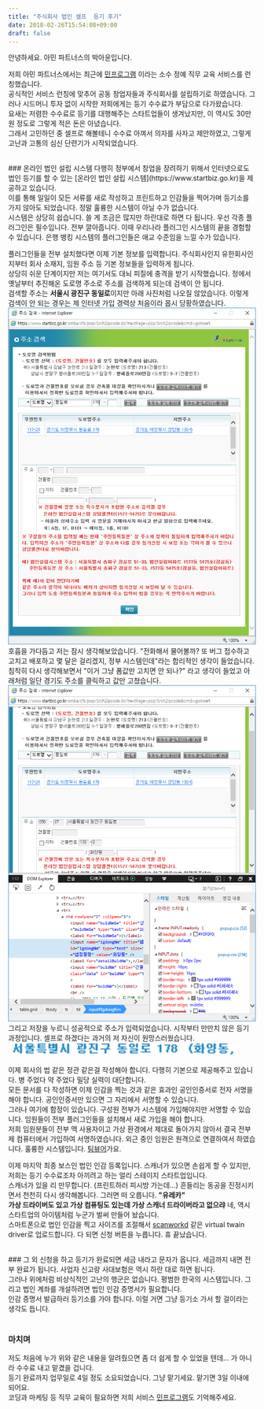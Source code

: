 ```yaml
---
title: "주식회사 법인 셀프  등기 후기"
date: 2018-02-26T15:54:08+09:00
draft: false
---
```


안녕하세요. 아민 파트너스의 박아윤입니다. 

저희 아민 파트너스에서는 최근에 [민프로그램](https://www.min-program.com) 이라는 소수 정예 직무 교육 서비스를 런칭했습니다.<br />
공식적인 서비스 런칭에 맞추어 공동 창업자들과 주식회사를 설립하기로 하였습니다. 그러나 시드머니 투자 없이 시작한 저희에게는 등기 수수료가 부담으로 다가왔습니다. <br />
요새는 저렴한 수수료로 등기를 대행해주는 스타트업들이 생겨났지만, 이 역시도 30만원 정도로 그렇게 적은 돈은 아녔습니다. <br />
그래서 고민하던 중 셀프로 해볼테니 수수료 아껴서 의자를 사자고 제안하였고, 그렇게 고난과 고통의 심신 단련기가 시작되었습니다. <br />

<br />
### 온라인 법인 설립 시스템
다행히 정부에서 창업을 장려하기 위해서 인터넷으로도 법인 등기를 할 수 있는 [온라인 법인 설립 시스템](https://www.startbiz.go.kr)을 제공하고 있습니다.<br />
이를 통해 일일이 모든 서류를 새로 작성하고 프린트하고 인감들을 찍어가며 등기소를 가지 않아도 되었습니다. 정말 훌륭한 시스템이 아닐 수가 없습니다.<br />
시스템은 상당히 쉽습니다. 쓸 게 조금은 많지만 하란대로 하면 다 됩니다. 우선 각종 플러그인은 필수입니다. 전부 깔아줍니다. 이때 우리나라 플러그인 시스템의 끝을 경험할 수 있습니다. 은행 뱅킹 시스템의 플러그인들은 애교 수준임을 느낄 수가 있습니다.

플러그인들을 전부 설치했다면 이제 기본 정보를 입력합니다. 주식회사인지 유한회사인지부터 회사 소재지, 임원 주소 등 기본 정보들을 입력하게 됩니다.<br />
상당히 쉬운 단계이지만 저는 여기서도 대뇌 피질에 충격을 받기 시작했습니다. 정에서 옛날부터 추진해온 도로명 주소로 주소를 검색하게 되는데 검색이 안 됩니다.<br />
검색할 주소는 **서울시 광진구 동일로**이지만 아래 사진처럼 나오질 않았습니다. 이렇게 검색이 안 되는 경우는 제 인터넷 가입 경력상 처음이라 몹시 당황하였습니다.
![왜 주소가 안나와](/post/found-company-without-agency/what.png)
호흡을 가다듬고 저는 잠시 생각해보았습니다. "전화해서 물어볼까? 또 버그 접수하고 고치고 배포하고 몇 달은 걸리겠지, 정부 시스템인데"라는 합리적인 생각이 들었습니다. 침착히 다시 생각해보면서 "이거 그냥 폼값만 고치면 안 되나?" 라고 생각이 들었고 아래처럼 일단 경기도 주소를 클릭하고 값만 고쳤습니다.
![이걸 왜 내가 해야돼](/post/found-company-without-agency/the.png)
그리고 저장을 누르니 성공적으로 주소가 입력되었습니다. 시작부터 만만치 않은 등기 과정입니다. 셀프로 하겠다는 과거의 저 자신이 원망스러웠습니다.
![휴](/post/found-company-without-agency/food.png)

이제 회사의 법 같은 정관 같은걸 작성해야 합니다. 다행히 기본으로 제공해주고 있습니다. 병 주었다 약 주었다 밀당 실력이 대단합니다. <br />
모든 문서를 다 작성하면 이제 인감을 찍는 것과 같은 효과인 공인인증서로 전자 서명을 해야 합니다. 공인인증서만 있으면 그 자리에서 서명할 수 있습니다.<br />
그러나 여기에 함정이 있습니다. 구성원 전부가 시스템에 가입해야지만 서명할 수 있습니다. 임원들이 전부 플러그인들을 설치해서 새로 가입을 해야 합니다.<br />
저희 임원분들이 전부 맥 사용자이고 가상 환경에서 제대로 돌아가지 않아서 결국 전부 제 컴퓨터에서 가입하여 서명하였습니다. 외근 중인 임원은 원격으로 연결하여서 하였습니다.  훌륭한 시스템입니다. [팀뷰어](https://www.teamviewer.com/ko/)가요.


이제 마지막 최종 보스인 법인 인감 등록입니다. 스캐너가 있으면 손쉽게 할 수 있지만, 저희는 등기 수수료조차 아끼려고 하는 얼리 스테이지 스타트업입니다.<br />
스캐너가 있을 리 만무합니다. (프린트하러 피시방 가는데...) 흔들리는 동공을 진정시키면서 천천히 다시 생각해봅니다. 그러면 떠 오릅니다. **"유레카"**<br />
**가상 드라이버도 있고 가상 컴퓨팅도 있는데 가상 스캐너 드라이버라고 없으랴** 네, 역시 스타트업의 아이템처럼 누군가 벌써 만들어 놨습니다.<br />
스마트폰으로 법인 인감을 찍고 사이즈를 조절해서 [scanworkd](http://www.scanworkssoftware.com/twainimporter.aspx) 같은 virtual twain driver로 업로드합니다. 
다 되면 신청 버튼을 누릅니다. 휴 끝났습니다.<br />

<br />
### 그 외
신청을 하고 등기가 완료되면 세금 내라고 문자가 옵니다. 세금까지 내면 전부 완료가 됩니다. 사업자 신고랑 사대보험은 역시 하란 대로 하면 됩니다.<br />
그러나 위에처럼 비상식적인 고난의 행군은 없습니다. 평범한 한국의 시스템입니다. 그리고 법인 계좌를 개설하려면 법인 인감 증명서가 필요합니다.<br />
인감 증명서 발급하러 등기소를 가야 합니다. 이럴 거면 그냥 등기소 가서 할 걸이라는 생각도 듭니다.<br />
<br />

### 마치며
저도 처음에 누가 위와 같은 내용을 알려줬으면 좀 더 쉽게 할 수 있었을 텐데... 가 아니라 수수료 내고 맡겼을 겁니다.<br />
등기 완료까지 업무일로 4일 정도 소요되었습니다. 그냥 맡기세요. 맡기면 3일 이내에 되어요.<br />
코딩과 마케팅 등 직무 교육이 필요하면 저희 서비스 [민프로그램](https://www.min-program.com)도 기억해주세요.
